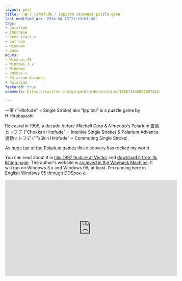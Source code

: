 ```yaml
---
layout: post
title: 一筆 / Hitofude / Ippitsu Japanese puzzle game
last_modified_at: '2024-04-13T21:33+01:00'
tags:
- polarium
- japanese
- preservation
- patreon
- windows
- game
nouns:
- Windows 95
- Windows 3.x
- Windows
- DOSbox-x
- Polarium Advance
- Polarium
featured: true
comments: https://twitter.com/gingerbeardman/status/1656736368226074633

---
```


一筆 ("Hitofude" = Single Stroke) aka "Ippitsu" is a puzzle game by H.Hirabayashi.

Released in 1995, a decade before *Mitchell Corp* & *Nintendo*'s Polarium 直感ヒトフデ ("Chokkan Hitofude" = Intuitive Single Stroke) & Polarium Advance 通勤ヒトフデ ("Tsūkin Hitofude" = Commuting Single Stroke).

As [huge fan of the Polarium games](/2014/01/01/polarium-advance-daily-puzzle-challenge) this discovery has rocked my world.

You can read about it in [this 1997 feature at Vector](https://www.vector.co.jp/magazine/special/970912/sp7091211.html) and [download it from its listing page](https://www.vector.co.jp/soft/win31/game/se024209.html). The author's website is [archived in the Wayback Machine](https://web.archive.org/web/20030506062907/http://www.hiraba.com/slaveofpc/software/ippitsu/index.html). It will run on Windows 3.x and Windows 95, at least. I'm running here in English Windows 95 through DOSbox-x.

<iframe width="560" height="315" src="https://www.youtube.com/embed/-VaQ4DUSvWE" title="YouTube video player" frameborder="0" allow="accelerometer; autoplay; clipboard-write; encrypted-media; gyroscope; picture-in-picture" allowfullscreen></iframe>
